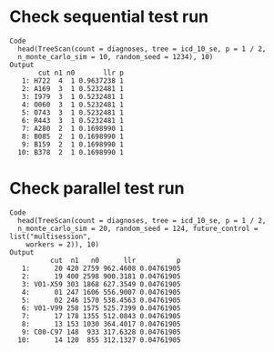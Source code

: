 # Check sequential test run

    Code
      head(TreeScan(count = diagnoses, tree = icd_10_se, p = 1 / 2,
      n_monte_carlo_sim = 10, random_seed = 1234), 10)
    Output
           cut n1 n0       llr p
       1: H722  4  1 0.9637238 1
       2: A169  3  1 0.5232481 1
       3: I979  3  1 0.5232481 1
       4: O060  3  1 0.5232481 1
       5: O743  3  1 0.5232481 1
       6: R443  3  1 0.5232481 1
       7: A280  2  1 0.1698990 1
       8: B085  2  1 0.1698990 1
       9: B159  2  1 0.1698990 1
      10: B378  2  1 0.1698990 1

# Check parallel test run

    Code
      head(TreeScan(count = diagnoses, tree = icd_10_se, p = 1 / 2,
      n_monte_carlo_sim = 20, random_seed = 124, future_control = list("multisession",
        workers = 2)), 10)
    Output
              cut  n1   n0      llr          p
       1:      20 420 2759 962.4608 0.04761905
       2:      19 400 2598 900.3181 0.04761905
       3: V01-X59 303 1868 627.3549 0.04761905
       4:      01 247 1606 556.9007 0.04761905
       5:      02 246 1570 538.4563 0.04761905
       6: V01-V99 258 1575 525.7399 0.04761905
       7:      17 178 1355 512.0843 0.04761905
       8:      13 153 1030 364.4017 0.04761905
       9: C00-C97 148  933 317.6328 0.04761905
      10:      14 120  855 312.1327 0.04761905

